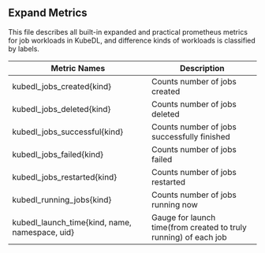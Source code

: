 ## Expand Metrics

This file describes all built-in expanded and practical prometheus metrics for job workloads
in KubeDL, and difference kinds of workloads is classified by labels.

|    Metric Names     |   Description    |
|    ------------     |   -----------    |
|    kubedl_jobs_created{kind}  | Counts number of jobs created |
|    kubedl_jobs_deleted{kind}  | Counts number of jobs deleted |
|    kubedl_jobs_successful{kind}  |  Counts number of jobs successfully finished  |
|    kubedl_jobs_failed{kind}      |   Counts number of jobs failed  |
|    kubedl_jobs_restarted{kind}   |   Counts number of jobs restarted  |
|    kubedl_running_jobs{kind}     |   Counts number of jobs running now  |
|    kubedl_launch_time{kind, name, namespace, uid}  |  Gauge for launch time(from created to truly running) of each job  |